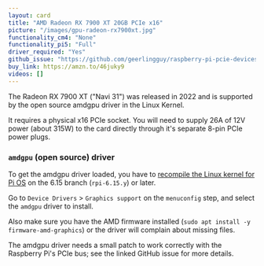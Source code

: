 ```yaml
---
layout: card
title: "AMD Radeon RX 7900 XT 20GB PCIe x16"
picture: "/images/gpu-radeon-rx7900xt.jpg"
functionality_cm4: "None"
functionality_pi5: "Full"
driver_required: "Yes"
github_issue: "https://github.com/geerlingguy/raspberry-pi-pcie-devices/issues/763"
buy_link: https://amzn.to/46juky9
videos: []
---
```

The Radeon RX 7900 XT ("Navi 31") was released in 2022 and is supported by the open source amdgpu driver in the Linux Kernel.

It requires a physical x16 PCIe socket. You will need to supply 26A of 12V power (about 315W) to the card directly through it's separate 8-pin PCIe power plugs.

### `amdgpu` (open source) driver

To get the amdgpu driver loaded, you have to [recompile the Linux kernel for Pi OS](https://github.com/geerlingguy/raspberry-pi-pcie-devices/tree/master/extras/cross-compile) on the 6.15 branch (`rpi-6.15.y`) or later.

Go to `Device Drivers` > `Graphics support` on the `menuconfig` step, and select the `amdgpu` driver to install.

Also make sure you have the AMD firmware installed (`sudo apt install -y firmware-amd-graphics`) or the driver will complain about missing files.

The amdgpu driver needs a small patch to work correctly with the Raspberry Pi's PCIe bus; see the linked GitHub issue for more details.
